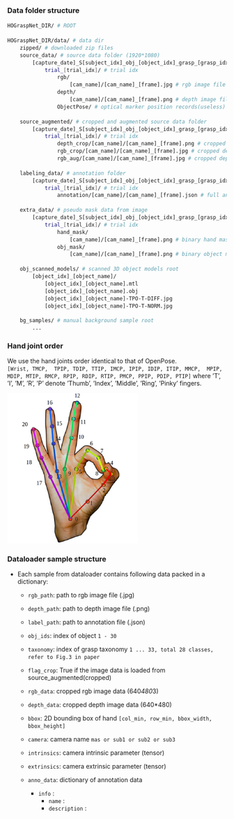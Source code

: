 
### Data folder structure
```bash
HOGraspNet_DIR/ # ROOT

HOGraspNet_DIR/data/ # data dir
    zipped/ # downloaded zip files
    source_data/ # source data folder (1920*1080)
        [capture_date]_S[subject_idx]_obj_[object_idx]_grasp_[grasp_idx]/ # sequence name
            trial_[trial_idx]/ # trial idx
                rgb/
                    [cam_name]/[cam_name]_[frame].jpg # rgb image file
                depth/
                    [cam_name]/[cam_name]_[frame].png # depth image file
                ObjectPose/ # optical marker position records(useless)

    source_augmented/ # cropped and augmented source data folder
        [capture_date]_S[subject_idx]_obj_[object_idx]_grasp_[grasp_idx]/ # sequence name
            trial_[trial_idx]/ # trial idx
                depth_crop/[cam_name]/[cam_name]_[frame].png # cropped depth image file (640*480)
                rgb_crop/[cam_name]/[cam_name]_[frame].jpg # cropped depth image file (640*480)
                rgb_aug/[cam_name]/[cam_name]_[frame].jpg # cropped depth image file (640*480)

    labeling_data/ # annotation folder
        [capture_date]_S[subject_idx]_obj_[object_idx]_grasp_[grasp_idx]/ # sequence name
            trial_[trial_idx]/ # trial idx
                annotation/[cam_name]/[cam_name]_[frame].json # full annotation file

    extra_data/ # pseudo mask data from image
        [capture_date]_S[subject_idx]_obj_[object_idx]_grasp_[grasp_idx]/ # sequence name
            trial_[trial_idx]/ # trial idx
                hand_mask/
                    [cam_name]/[cam_name]_[frame].png # binary hand mask 
                obj_mask/
                    [cam_name]/[cam_name]_[frame].png # binary object mask

    obj_scanned_models/ # scanned 3D object models root
        [object_idx]_[object_name]/
            [object_idx]_[object_name].mtl
            [object_idx]_[object_name].obj
            [object_idx]_[object_name]-TPO-T-DIFF.jpg
            [object_idx]_[object_name]-TPO-T-NORM.jpg
            
    bg_samples/ # manual background sample root
        ...         
```

### Hand joint order 
We use the hand joints order identical to that of OpenPose.   
`[Wrist, TMCP,  TPIP, TDIP, TTIP, IMCP, IPIP, IDIP, ITIP, MMCP,  MPIP, MDIP, MTIP, RMCP, RPIP, RDIP, RTIP, PMCP, PPIP, PDIP, PTIP]`
where ’T’, ’I’, ’M’, ’R’, ’P’ denote ’Thumb’, ’Index’, ’Middle’, ’Ring’, ’Pinky’ fingers.

<img src="joint_order.png" alt="drawing" width="300"/>


### Dataloader sample structure
* Each sample from dataloader contains following data packed in a dictionary:
    * `rgb_path`: path to rgb image file (.jpg)
    * `depth_path`: path to depth image file (.png)
    * `label_path`: path to annotation file (.json)
    * `obj_ids`: index of object `1 - 30`
    * `taxonomy`: index of grasp taxonomy `1 ... 33, total 28 classes, refer to Fig.3 in paper`
    * `flag_crop`: True if the image data is loaded from source_augmented(cropped)
    * `rgb_data`: cropped rgb image data (640*480*3)
    * `depth_data`: cropped depth image data (640*480)
    * `bbox`: 2D bounding box of hand `[col_min, row_min, bbox_width, bbox_height]`
    * `camera`: camera name `mas or sub1 or sub2 or sub3`
    * `intrinsics`: camera intrinsic parameter (tensor)
    * `extrinsics`: camera extrinsic parameter (tensor)
    
    * `anno_data`: dictionary of annotation data
        * `info` : 
            * `name` : 
            * `description` : 